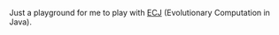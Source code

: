Just a playground for me to play with [ECJ](http://cs.gmu.edu/~eclab/projects/ecj/) (Evolutionary Computation in Java).
